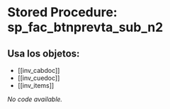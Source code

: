 # Stored Procedure: sp_fac_btnprevta_sub_n2

## Usa los objetos:
- [[inv_cabdoc]]
- [[inv_cuedoc]]
- [[inv_items]]

*No code available.*
